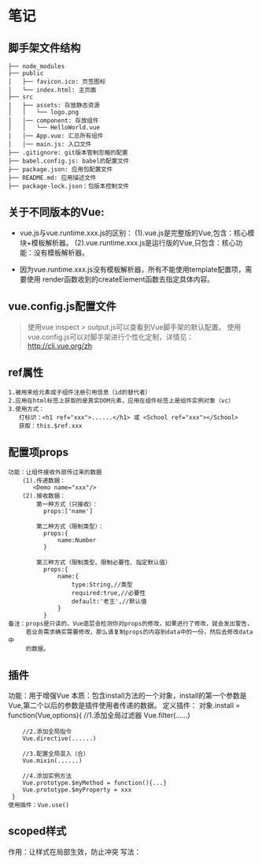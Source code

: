
# 笔记

## 脚手架文件结构

	├── node_modules 
	├── public
	│   ├── favicon.ico: 页签图标
	│   └── index.html: 主页面
	├── src
	│   ├── assets: 存放静态资源
	│   │   └── logo.png
	│   │── component: 存放组件
	│   │   └── HelloWorld.vue
	│   │── App.vue: 汇总所有组件
	│   │── main.js: 入口文件
	├── .gitignore: git版本管制忽略的配置
	├── babel.config.js: babel的配置文件
	├── package.json: 应用包配置文件 
	├── README.md: 应用描述文件
	├── package-lock.json：包版本控制文件

## 关于不同版本的Vue:
- vue.js与vue.runtime.xxx.js的区别：
    (1).vue.js是完整版的Vue,包含：核心模块+模板解析器。
    (2).vue.runtime.xxx.js是运行版的Vue,只包含：核心功能：没有模板解析器。

- 因为vue.runtime.xxx.js没有模板解析器，所有不能使用template配置项，需要使用
      render函数收到的createElement函数去指定具体内容。

## vue.config.js配置文件
> 使用vue inspect > output.js可以查看到Vue脚手架的默认配置。
> 使用vue.config.js可以对脚手架进行个性化定制，详情见：http://cli.vue.org/zh

## ref属性
    1.被用来给元素或子组件注册引用信息（id的替代者）
    2.应用在html标签上获取的是真实DOM元素，应用在组件标签上是组件实例对象（vc）
    3.使用方式：
       打标识：<h1 ref="xxx">......</h1> 或 <School ref="xxx"></School>
	   获取：this.$ref.xxx

## 配置项props
    功能：让组件接收外部传过来的数据
	    (1).传递数据：
	       <Demo name="xxx"/>
		(2).接收数据：
		    第一种方式（只接收）：
		      props:['name']

            第二种方式（限制类型）：
			  props:{
				  name:Number
			  }

			第三种方式（限制类型、限制必要性、指定默认值）
			  props:{
				  name:{
					  type:String,//类型
					  required:true,//必要性
					  default:'老王',//默认值
				  }
			  }
	备注：props是只读的，Vue底层会检测你对props的修改，如果进行了修改，就会发出警告，
	     若业务需求确实需要修改，那么请复制props的内容到data中的一份，然后去修改data中
		 的数据。

## 插件
   功能：用于增强Vue
   本质：包含install方法的一个对象，install的第一个参数是Vue,第二个以后的参数是插件使用者传递的数据。
   定义插件：
     对象.install = function(Vue,options){
		//1.添加全局过滤器
        Vue.filter(......)

		//2.添加全局指令
		Vue.directive(......)

		//3.配置全局混入（合）
		Vue.mixin(......)

		//4.添加实例方法
		Vue.prototype.$myMethod = function(){...}
		Vue.prototype.$myProperty = xxx
	 }
	使用插件：Vue.use()

## scoped样式
   作用：让样式在局部生效，防止冲突
   写法：<style scoped>

## 总结TodoList案例
	1.组件化编码流程：
		(1).拆分静态组件：组件要按照功能点拆分，命名不要与html元素发生冲突。
		(2).实现动态组件：考虑好数据的存放位置，数据是一个组件在用，还是一些组件在用：
		1).一个组件在用：放在组件自身即可。
		2).一些组件在用：放在他们共同的父组件上<span style="color:red">状态提升</span>。
		3).实现交互：从绑定事件开始。

	2.props适用于：
		(1).父组件 ===> 子组件 通信
		(2).子组件 ===> 父组件 通信（要求父先给子一个函数）

	3.使用v-model时要切记：v-model绑定的值不能是props传过来的值，因为props是不可以修改的！

	4.props传过来的若是对象类型的值，修改对象中的属性时Vue不会报错，但不推荐这样做。

## webStorage
	1.存储内容大小一般支持5MB左右（不同浏览器可能还不一样）
	2.浏览器端通过Window.sessionStorage和Window.localStorage属性实现本地存储机制。
	3.相关API：
		1.xxxxxStorage.setItem('key','value');
				该方法接受一个键和值作为参数，会把键值对添加到存储中，如果键名存在，则会更新对应的值。
		2.xxxxxStorage.getItem('person');
				该方法接受一个键名作为参数，返回键名对应的值。
		3.xxxxxStorage.removeItem('key');
				该方法接受一个键名作为参数，并把键名从存储中删除。
		4.xxxxxStorage.clear()
				该方法会清除存储中的所有数据。

	4.备注：
		1.SessionStorage存储的内容会随着浏览器窗口关闭而消失。
		2.LocalStorage存储的内容，需要手动清除才会消失。
		3.xxxxxStorage.getItem(xxx)如果xxx对应的value获取不到，那么getItem的返回值是null。
		4.JSON.parse(null)的结果依然是null。

## 组件的自定义事件
1.一种组件间通信的方式，适用于：子组件===>父组件
2.使用场景：A是父组件，B是子组件，B想给A传数据，那么就要在A中给B绑定自定义事件（事件的回调在A中）。
3.绑定自定义事件：
    1.第一种方式，在父组件中：<Demo @atguigu="test"/> 或 <Demo v-on:atguigu="test"/>
	2.第二种方式，在父组件中：
	    <Demo ref="demo"/>
		......
		mounted(){
			this.$ref.xxx.$on('atguigu',this.test)
		}
	3.若想让自定义事件只能触发一次，可以使用once修饰符，或$once方法。
4.触发自定义事件：this.$emit('atguigu',数据)
5.解绑自定义事件this.$off('atguigu')
6.组件上也可以绑定原生DOM事件，需要使用native修饰符。
7.注意：通过this.$ref.xxx.$on('atguigu',回调)绑定自定义事件时，回调必须配置在methods中，要么用箭头函数，否则this指向会出现问题！

## 全局事件总线（GlobalEventBus）
1.一种组件通信的方式，适用于任意组件间通信。
2.安装全局事件总线：
    new Vue({
		......
		beforeCreate(){
			Vue.prototype.$bus = this//安装全局事件总线，$bus就是当前应用的vm
		}
		......
	})
3.使用事件总线：
    1.接收数据：A组件想接收数据，则在A组件中给$bus绑定自定义事件，事件的回调留在A组件自身。
		methods(){
			demo(data){......}
		}
		......
		mounted(){
			this.$bus.$on('xxx',this.demo)
		}
	2.提供数据：this.$bus.$emit('xxx',数据)
4.最好在beforeDestroy钩子中，用$on去解绑当前组件所用到的事件。

## 消息订阅与发布（pubsub）
1.一种组件间通信的方式，适用于任意组件间通信。
2.使用步骤：
	1.安装pubsub:npm i pubsub-js
	2.引入：import pubsub from 'pubsub-js'
	3.接收数据：A组件想接收数据，则在A组件中订阅消息，订阅的回调留在A组件自身。
		methods(){
			demo(data){......}
		}
		......
		mounted(){
			this.pid = pubsub.subscribe('xxx',this.demo)//订阅消息
		}
	4.提供数据：pubsub.publish('xxx',数据)
	5.最好在beforeDestroy钩子中，用PubSub.unsubscribe(pid)去<span style="color:red">取消订阅。</span>

## nextTick
1.语法：this.$nextTick(回调函数)
2.作用：在下一次DOM更新结束后执行其指定的回调。
3.什么时候用：当改变数据后，要基于更新后的新DOM进行某些操作，要在nextTick所指定的回调函数中执行。

## Vue封装的过度与动画

1. 作用：在插入、更新或移除 DOM元素时，在合适的时候给元素添加样式类名。

2. 图示：<img src="https://img04.sogoucdn.com/app/a/100520146/5990c1dff7dc7a8fb3b34b4462bd0105" style="width:60%" />

3. 写法：

   1. 准备好样式：

      - 元素进入的样式：
        1. v-enter：进入的起点
        2. v-enter-active：进入过程中
        3. v-enter-to：进入的终点
      - 元素离开的样式：
        1. v-leave：离开的起点
        2. v-leave-active：离开过程中
        3. v-leave-to：离开的终点

   2. 使用```<transition>```包裹要过度的元素，并配置name属性：

      ```vue
      <transition name="hello">
      	<h1 v-show="isShow">你好啊！</h1>
      </transition>
      ```

   3. 备注：若有多个元素需要过度，则需要使用：```<transition-group>```，且每个元素都要指定```key```值。

## vue脚手架配置代理
方法一
   在vue.config.js中添加如下配置：
devServer:{
	proxy:"http://localhost:5000"
}
说明：
   1.优点：配置简单，请求资源时直接发给前端(8080)即可。
   2.缺点：不能配置多个代理，不能灵活的控制请求是否走代理。
   3.工作方式：若按照上述配置代理，当请求了前端不存在的资源时，那么请求会转发给服务器（优先匹配前端资源）
方法二
   编辑vue.config.js配置具体代理规则：
   module.exports = {
    devServer: {
        proxy: {
            '/api1': {//匹配所有以'api1'开头的请求路径
                target: 'http://localhost:5000',//代理目标的基础路径
                changeOrigin: true,//用于控制请求头中的post值
				pathRewrite: { '^api1': '' },
            },
            '/api2': {
                target: 'http://localhost:5001',
                changeOrigin: true,//用于控制请求头中的post值
				pathRewrite: { '^api2': '' },
            },
        }
    }
}
、
/*
   changeOrigin设置为true时，服务器收到的请求头中的host为，localhost:5000
   changeOrigin设置为false时，服务器收到的请求头中的host为，localhost:8080
   changeOrigin默认值为true
*/
说明：
    1.优点：可以配置多个代理，且可以灵活的控制请求是否走代理。
	2.缺点：配置略微繁琐，请求资源时必须加前缀。

## 插槽
1.作用：让父组件可以向子组件指定位置插入html结构，也是一种组件间通信的方式，适用于父组件===>子组件
2.分类：默认插槽、具名插槽、作用域插槽
3.使用方式：
        1.默认插槽：
	        父组件中：
		        <Category>
			      <div>html结构1</div>
			    </Category>
		    子组件中：
			    <template>
				  <div>
				    <!-- 定义插槽 -->
					<slot>插槽默认内容</slot>
				  </div>
				</template>
		2.具名插槽：
		    父组件中：
			    <Category>
				    <template slot="center">
				      <div>html结构</div>
					</template>
				<Category>
			子组价中：
			    <template>
				    <div>
						<!-- 定义插槽 -->
						<slot name="center">插槽默认内容...</slot>
						<slot name="footer">插槽默认内容...</slot>
                    </div>
				</template>
3.作用域插槽：
    1.理解：数据在组件的自身，但根据数据生成的结构需要组件的使用者来决定。（games数据造Category组件中，但使用数据所遍历的结构由App组件决定）
	2.具体编码：
	   父组件中：
	        <Category>
				<template scope="scopeData">
				    <!-- 生成的是ul列表 -->
					<ul>
						<li v-for="(g, index) in scopeData.games" :key="index">{{ g }}</li>
					</ul>
				</template>
			 </Category>

			 <Category>
				<template slot-scope="scopeData">
				    <!-- 生成的是h4标题 -->
					<h4 v-for="(g, index) in gscopeData.ames" :key="index">{{ g }}</h4>
				</template>
			</Category>
		子组件中：
		    <template>
				<div>
					<slot :games="games"></slot>
				</div>
			</template>

			<script>
				export default {
					name: "Category",
					props: ["title"],
					<!-- 数据在子组件自身 -->
					data() {
						return {
						games: ["红色警戒", "穿越火箭", "劲舞团", "超级玛丽"],
						};
					},
				};
			</script>

